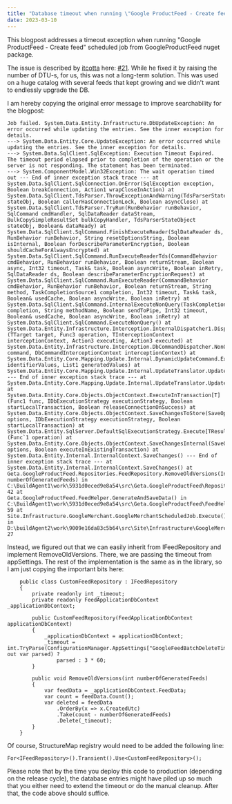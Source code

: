 ```yaml
---
title: "Database timeout when running \"Google ProductFeed - Create feed\" scheduled job"
date: 2023-03-10
---
```


This blogpost addresses a timeout exception when running "Google ProductFeed - Create feed" scheduled job from GoogleProductFeed nuget package.

The issue is described by [itcotta](https://github.com/itcotta) here: [#21](https://github.com/Geta/GoogleProductFeed/issues/21). While he fixed it by raising the number of DTU-s, for us, this was not a long-term solution. This was used on a huge catalog with several feeds that kept growing and we didn't want to endlessly upgrade the DB.

I am hereby copying the original error message to improve searchability for the blogpost:

```
Job failed. System.Data.Entity.Infrastructure.DbUpdateException: An error occurred while updating the entries. See the inner exception for details. 
---> System.Data.Entity.Core.UpdateException: An error occurred while updating the entries. See the inner exception for details. 
---> System.Data.SqlClient.SqlException: Execution Timeout Expired. The timeout period elapsed prior to completion of the operation or the server is not responding. The statement has been terminated. 
---> System.ComponentModel.Win32Exception: The wait operation timed out --- End of inner exception stack trace --- at
System.Data.SqlClient.SqlConnection.OnError(SqlException exception, Boolean breakConnection, Action1 wrapCloseInAction) at
System.Data.SqlClient.TdsParser.ThrowExceptionAndWarning(TdsParserStateObject stateObj, Boolean callerHasConnectionLock, Boolean asyncClose) at 
System.Data.SqlClient.TdsParser.TryRun(RunBehavior runBehavior, SqlCommand cmdHandler, SqlDataReader dataStream, BulkCopySimpleResultSet bulkCopyHandler, TdsParserStateObject stateObj, Boolean& dataReady) at
System.Data.SqlClient.SqlCommand.FinishExecuteReader(SqlDataReader ds, RunBehavior runBehavior, String resetOptionsString, Boolean isInternal, Boolean forDescribeParameterEncryption, Boolean shouldCacheForAlwaysEncrypted) at 
System.Data.SqlClient.SqlCommand.RunExecuteReaderTds(CommandBehavior cmdBehavior, RunBehavior runBehavior, Boolean returnStream, Boolean async, Int32 timeout, Task& task, Boolean asyncWrite, Boolean inRetry, SqlDataReader ds, Boolean describeParameterEncryptionRequest) at 
System.Data.SqlClient.SqlCommand.RunExecuteReader(CommandBehavior cmdBehavior, RunBehavior runBehavior, Boolean returnStream, String method, TaskCompletionSource1 completion, Int32 timeout, Task& task, Boolean& usedCache, Boolean asyncWrite, Boolean inRetry) at 
System.Data.SqlClient.SqlCommand.InternalExecuteNonQuery(TaskCompletionSource1 completion, String methodName, Boolean sendToPipe, Int32 timeout, Boolean& usedCache, Boolean asyncWrite, Boolean inRetry) at
System.Data.SqlClient.SqlCommand.ExecuteNonQuery() at 
System.Data.Entity.Infrastructure.Interception.InternalDispatcher1.Dispatch[TTarget,TInterceptionContext,TResult](TTarget target, Func3 operation, TInterceptionContext interceptionContext, Action3 executing, Action3 executed) at
System.Data.Entity.Infrastructure.Interception.DbCommandDispatcher.NonQuery(DbCommand command, DbCommandInterceptionContext interceptionContext) at System.Data.Entity.Core.Mapping.Update.Internal.DynamicUpdateCommand.Execute(Dictionary2 identifierValues, List1 generatedValues) at System.Data.Entity.Core.Mapping.Update.Internal.UpdateTranslator.Update() --- End of inner exception stack trace --- at 
System.Data.Entity.Core.Mapping.Update.Internal.UpdateTranslator.Update() at
System.Data.Entity.Core.Objects.ObjectContext.ExecuteInTransaction[T](Func1 func, IDbExecutionStrategy executionStrategy, Boolean startLocalTransaction, Boolean releaseConnectionOnSuccess) at 
System.Data.Entity.Core.Objects.ObjectContext.SaveChangesToStore(SaveOptions options, IDbExecutionStrategy executionStrategy, Boolean startLocalTransaction) at 
System.Data.Entity.SqlServer.DefaultSqlExecutionStrategy.Execute[TResult](Func`1 operation) at 
System.Data.Entity.Core.Objects.ObjectContext.SaveChangesInternal(SaveOptions options, Boolean executeInExistingTransaction) at 
System.Data.Entity.Internal.InternalContext.SaveChanges() --- End of inner exception stack trace --- at System.Data.Entity.Internal.InternalContext.SaveChanges() at
Geta.GoogleProductFeed.Repositories.FeedRepository.RemoveOldVersions(Int32 numberOfGeneratedFeeds) in 
C:\BuildAgent1\work\5931d0eced9e8a54\src\Geta.GoogleProductFeed\Repositories\FeedRepository.cs:line 42 at
Geta.GoogleProductFeed.FeedHelper.GenerateAndSaveData() in 
C:\BuildAgent1\work\5931d0eced9e8a54\src\Geta.GoogleProductFeed\FeedHelper.cs:line 59 at
Site.Infrastructure.GoogleMerchant.GoogleMerchantScheduledJob.Execute() in 
D:\buildAgent2\work\9009e16da83c5b64\src\Site\Infrastructure\GoogleMerchant\GoogleMerchantScheduledJob.cs:line 27
```

Instead, we figured out that we can easily inherit from IFeedRepository and implement RemoveOldVersions. There, we are passing the timeout from appSettings. The rest of the implementation is the same as in the library, so I am just copying the important bits here:

```
    public class CustomFeedRepository : IFeedRepository
    {
        private readonly int _timeout;
        private readonly FeedApplicationDbContext _applicationDbContext;
        
        public CustomFeedRepository(FeedApplicationDbContext applicationDbContext)
        {
            _applicationDbContext = applicationDbContext;
            _timeout = int.TryParse(ConfigurationManager.AppSettings["GoogleFeedBatchDeleteTimeout"], out var parsed) ? 
                parsed : 3 * 60;
        }

        public void RemoveOldVersions(int numberOfGeneratedFeeds)
        {
            var feedData = _applicationDbContext.FeedData;
            var count = feedData.Count();
            var deleted = feedData
                .OrderBy(x => x.CreatedUtc)
                .Take(count - numberOfGeneratedFeeds)
                .Delete(_timeout);
        }
    }
```

Of course, StructureMap registry would need to be added the following line:

```
For<IFeedRepository>().Transient().Use<CustomFeedRepository>();
```

Please note that by the time you deploy this code to production (depending on the release cycle), the database entries might have piled up so much that you either need to extend the timeout or do the manual cleanup. After that, the code above should suffice.
